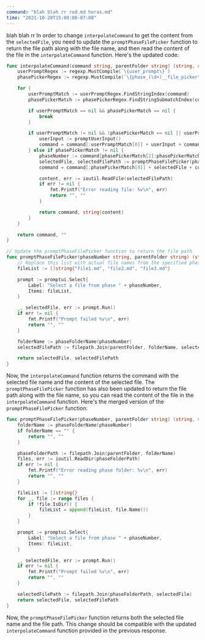 ```yaml
---
command: "blah blah rr red.md horas.md"
time: "2021-10-20T15:00:00-07:00"
---
```


blah blah rr In order to change `interpolateCommand` to get the content from the `selectedFile`, you need to update the `promptPhaseFilePicker` function to return the file path along with the file name, and then read the content of the file in the `interpolateCommand` function. Here's the updated code:

```go
func interpolateCommand(command string, parentFolder string) (string, string) {
	userPromptRegex := regexp.MustCompile(`\{user_prompt\}`)
	phasePickerRegex := regexp.MustCompile(`\{phase_(\d+)__file_picker\}`)

	for {
		userPromptMatch := userPromptRegex.FindStringIndex(command)
		phasePickerMatch := phasePickerRegex.FindStringSubmatchIndex(command)

		if userPromptMatch == nil && phasePickerMatch == nil {
			break
		}

		if userPromptMatch != nil && (phasePickerMatch == nil || userPromptMatch[0] < phasePickerMatch[0]) {
			userInput := promptUserInput()
			command = command[:userPromptMatch[0]] + userInput + command[userPromptMatch[1]:]
		} else if phasePickerMatch != nil {
			phaseNumber := command[phasePickerMatch[2]:phasePickerMatch[3]]
			selectedFile, selectedFilePath := promptPhaseFilePicker(phaseNumber, parentFolder)
			command = command[:phasePickerMatch[0]] + selectedFile + command[phasePickerMatch[1]:]

			content, err := ioutil.ReadFile(selectedFilePath)
			if err != nil {
				fmt.Printf("Error reading file: %v\n", err)
				return "", ""
			}

			return command, string(content)
		}
	}

	return command, ""
}

// Update the promptPhaseFilePicker function to return the file path
func promptPhaseFilePicker(phaseNumber string, parentFolder string) (string, string) {
	// Replace this list with actual file names from the specified phase
	fileList := []string{"file1.md", "file2.md", "file3.md"}

	prompt := promptui.Select{
		Label: "Select a file from phase " + phaseNumber,
		Items: fileList,
	}

	_, selectedFile, err := prompt.Run()
	if err != nil {
		fmt.Printf("Prompt failed %v\n", err)
		return "", ""
	}

	folderName := phaseFolderName(phaseNumber)
	selectedFilePath := filepath.Join(parentFolder, folderName, selectedFile)

	return selectedFile, selectedFilePath
}
```

Now, the `interpolateCommand` function returns the command with the selected file name and the content of the selected file. The `promptPhaseFilePicker` function has also been updated to return the file path along with the file name, so you can read the content of the file in the `interpolateCommand` function. Here's the merged version of the `promptPhaseFilePicker` function:

```go
func promptPhaseFilePicker(phaseNumber, parentFolder string) (string, string) {
	folderName := phaseFolderName(phaseNumber)
	if folderName == "" {
		return "", ""
	}

	phaseFolderPath := filepath.Join(parentFolder, folderName)
	files, err := ioutil.ReadDir(phaseFolderPath)
	if err != nil {
		fmt.Printf("Error reading phase folder: %v\n", err)
		return "", ""
	}

	fileList := []string{}
	for _, file := range files {
		if !file.IsDir() {
			fileList = append(fileList, file.Name())
		}
	}

	prompt := promptui.Select{
		Label: "Select a file from phase " + phaseNumber,
		Items: fileList,
	}

	_, selectedFile, err := prompt.Run()
	if err != nil {
		fmt.Printf("Prompt failed %v\n", err)
		return "", ""
	}

	selectedFilePath := filepath.Join(phaseFolderPath, selectedFile)
	return selectedFile, selectedFilePath
}
```

Now, the `promptPhaseFilePicker` function returns both the selected file name and the file path. This change should be compatible with the updated `interpolateCommand` function provided in the previous response.